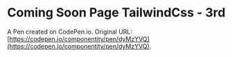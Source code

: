 # Coming Soon Page TailwindCss - 3rd

A Pen created on CodePen.io. Original URL: [https://codepen.io/componentity/pen/dyMzYVQ](https://codepen.io/componentity/pen/dyMzYVQ).


